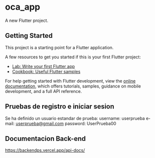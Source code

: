 # oca_app

A new Flutter project.

## Getting Started

This project is a starting point for a Flutter application.

A few resources to get you started if this is your first Flutter project:

- [Lab: Write your first Flutter app](https://docs.flutter.dev/get-started/codelab)
- [Cookbook: Useful Flutter samples](https://docs.flutter.dev/cookbook)

For help getting started with Flutter development, view the
[online documentation](https://docs.flutter.dev/), which offers tutorials,
samples, guidance on mobile development, and a full API reference.


## Pruebas de registro e iniciar sesion
Se ha definido un usuario estandar de prueba:
username: userprueba
e-mail: userprueba@gmail.com
password: UserPrueba00

## Documentacion Back-end
https://backendps.vercel.app/api-docs/
